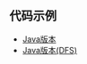 ## 代码示例
- [Java版本](../../../../tree/java/DirectionGraph/src/TopoSort.java) 
- [Java版本(DFS)](../../../../tree/java/DirectionGraph/src/TopoSortByDFS.java) 
